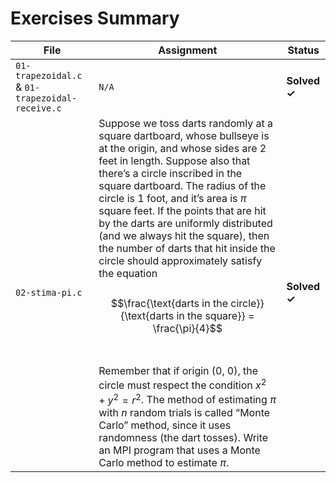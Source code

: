# Exercises Summary

|File|Assignment|Status|
|---|---|---|
|`01-trapezoidal.c` & `01-trapezoidal-receive.c`| `N/A` | **Solved ✓** |
|`02-stima-pi.c`|Suppose we toss darts randomly at a square dartboard, whose bullseye is at the origin, and whose sides are 2 feet in length. Suppose also that there’s a circle inscribed in the square dartboard. The radius of the circle is 1 foot, and it’s area is $\pi$ square feet. If the points that are hit by the darts are uniformly distributed (and we always hit the square), then the number of darts that hit inside the circle should approximately satisfy the equation<br><br>$$\frac{\text{darts in the circle}}{\text{darts in the square}} = \frac{\pi}{4}$$<br><br>Remember that if origin $(0, \; 0)$, the circle must respect the condition $x^2 + y^2 = r^2$. The method of estimating $\pi$ with $n$ random trials is called “Monte Carlo” method, since it uses randomness (the dart tosses). Write an MPI program that uses a Monte Carlo method to estimate $\pi$.|**Solved ✓**|
